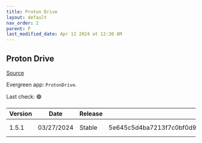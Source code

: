 ```yaml
---
title: Proton Drive
layout: default
nav_order: 2
parent: P
last_modified_date: Apr 12 2024 at 12:30 AM
---
```


## Proton Drive

[Source](https://proton.me/drive/)

Evergreen app: `ProtonDrive`. 

Last check: 🟢

| Version | Date       | Release | Sha512                                                                                                                           | Type | URI                                                                                                                                                        |
| ------- | ---------- | ------- | -------------------------------------------------------------------------------------------------------------------------------- | ---- | ---------------------------------------------------------------------------------------------------------------------------------------------------------- |
| 1.5.1   | 03/27/2024 | Stable  | 5e645c5d4ba7213f7c0bf0d9be815a73280ca6f70de53a191dc03e2bf2d34c56aa0ec043b22d3a92911e47721c584ac5b37233e30b1ba1355d19be44a6665483 | exe  | [https://proton.me/download/drive/windows/Proton%20Drive%20Setup%201.5.1.exe](https://proton.me/download/drive/windows/Proton%20Drive%20Setup%201.5.1.exe) |
